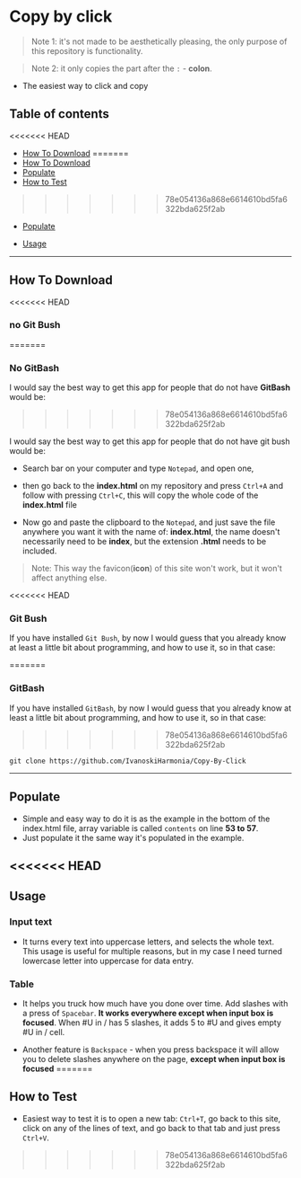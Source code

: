 # Copy by click

> Note 1: it's not made to be aesthetically pleasing, the only purpose of this repository is functionality.

> Note 2: it only copies the part after the ```:``` - **colon**.

- The easiest way to click and copy

## Table of contents
<<<<<<< HEAD

- [How To Download](@how-to-download)
=======
- [How To Download](#how-to-download)
- [Populate](#populate)
- [How to Test](#how-to-test)
>>>>>>> 78e054136a868e6614610bd5fa6322bda625f2ab

- [Populate](@populate)

- [Usage](@usage)

---

## How To Download

<<<<<<< HEAD

### no Git Bush

=======
### No GitBash

 I would say the best way to get this app for people that do not have **GitBash** would be:
>>>>>>> 78e054136a868e6614610bd5fa6322bda625f2ab

I would say the best way to get this app for people that do not have git bush would be:


- Search bar on your computer and type ```Notepad```, and open one,

- then go back to the **index.html** on my repository and press ```Ctrl+A``` and follow with pressing ```Ctrl+C```, this will copy the whole code of the **index.html** file

- Now go and paste the clipboard to the ```Notepad```, and just save the file anywhere you want it with the name of: **index.html**, the name doesn't necessarily need to be **index**, but the extension **.html** needs to be included.


> Note: This way the favicon(**icon**) of this site won't work, but it won't affect anything else.

<<<<<<< HEAD

### Git Bush


If you have installed ```Git Bush```, by now I would guess that you already know at least a little bit about programming, and how to use it, so in that case:

=======
### GitBash

If you have installed ```GitBash```, by now I would guess that you already know at least a little bit about programming, and how to use it, so in that case: 
>>>>>>> 78e054136a868e6614610bd5fa6322bda625f2ab

``` git clone https://github.com/IvanoskiHarmonia/Copy-By-Click ```

---

## Populate

- Simple and easy way to do it is as the example in the bottom of the index.html file, array variable is called ```contents``` on line **53 to 57**. 
- Just populate it the same way it's populated in the example.

<<<<<<< HEAD
---

## Usage

### Input text

- It turns every text into uppercase letters, and selects the whole text. This usage is useful for multiple reasons, but in my case I need turned lowercase letter into uppercase for data entry.

### Table

- It helps you truck how much have you done over time. Add slashes with a press of ```Spacebar```. **It works everywhere except when input box is focused**. When #U in / has 5 slashes, it adds 5 to #U and gives empty #U in / cell.

- Another feature is ```Backspace``` - when you press backspace it will allow you to delete slashes anywhere on the page, **except when input box is focused**
=======
## How to Test

- Easiest way to test it is to open a new tab: ```Ctrl+T```, go back to this site, click on any of the lines of text, and go back to that tab and just press ```Ctrl+V```.
>>>>>>> 78e054136a868e6614610bd5fa6322bda625f2ab
